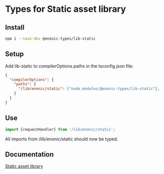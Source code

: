 # Types for Static asset library

## Install

```bash
npm i --save-dev @enonic-types/lib-static
```

## Setup

Add lib-static to compilerOptions.paths in the tsconfig.json file:

```json
{
  "compilerOptions": {
    "paths": {
      "/lib/enonic/static": ["node_modules/@enonic-types/lib-static"],
    }
  }
}
```

## Use

```typescript
import {requestHandler} from '/lib/enonic/static';
```

All imports from /lib/enonic/static should now be typed.

## Documentation

[Static asset library](https://developer.enonic.com/docs/lib-static)

